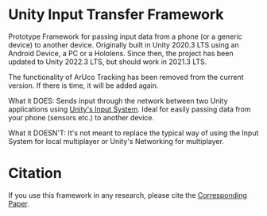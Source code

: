 # Unity Input Transfer Framework

Prototype Framework for passing input data from a phone (or a generic device) to another device. Originally built in Unity 2020.3 LTS using an Android Device, a PC or a Hololens. Since then, the project has been updated to Unity 2022.3 LTS, but should work in 2021.3 LTS. 

The functionality of ArUco Tracking has been removed from the current version. If there is time, it will be added again.

What it DOES: Sends input through the network between two Unity applications using [Unity's Input System](https://docs.unity3d.com/Packages/com.unity.inputsystem@1.7/manual/Installation.html). Ideal for easily passing data from your phone (sensors etc.) to another device.

What it DOESN'T: It's not meant to replace the typical way of using the Input System for local multiplayer or Unity's Networking for multiplayer.

<h1>Citation</h1>

If you use this framework in any research, please cite the [Corresponding Paper](https://link.springer.com/chapter/10.1007/978-3-031-42280-5_27#chapter-info).
